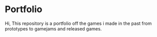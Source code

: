 # Portfolio
Hi, This repository is a portfolio off the games i made in the past from prototypes to gamejams and released games.
